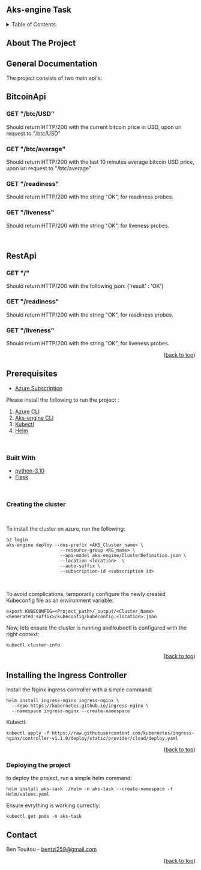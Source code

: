## Aks-engine Task
<!-- TABLE OF CONTENTS -->
<details>
  <summary>Table of Contents</summary>
  <ol>
    <li><a href="#about-the-project">About The Project</a></li>
    <li><a href="#general-documentation">General Documentation</a></li>
    <li><a href="#prerequisites">Prerequisites</a></li>
    <li><a href="#built-with">Built With</a></li>
    <li><a href="#creating-the-cluster">Creating the cluster</a></li>
    <li><a href="#contact">Contact</a></li>

  </ol>
</details>

## About The Project

## General Documentation

The project consists of two main api's:

## BitcoinApi

### GET "/btc/USD"

Should return HTTP/200 with the current bitcoin price in USD, upon uri request to "/btc/USD"  

### GET "/btc/average"

Should return HTTP/200 with the last 10 minutes average bitcoin USD price, upon uri request to "/btc/average"  

### GET "/readiness"

Should return HTTP/200 with the string "OK", for readiness probes.

### GET "/liveness"

Should return HTTP/200 with the string "OK", for liveness probes.

<br/>

## RestApi

### GET "/"

Should return HTTP/200 with the following json: {'result' : 'OK'}

### GET "/readiness"

Should return HTTP/200 with the string "OK", for readiness probes.

### GET "/liveness"

Should return HTTP/200 with the string "OK", for liveness probes.

<p align="right">(<a href="#top">back to top</a>)</p>

## Prerequisites

* [Azure Subscription](https://azure.microsoft.com/en-us/)

Please install the following to run the project :

1. [Azure CLI](https://docs.microsoft.com/en-us/cli/azure/install-azure-cli)
2. [Aks-engine CLI](https://github.com/Azure/aks-engine/blob/master/docs/tutorials/quickstart.md#install-the-aks-engine-command-line-tool)
3. [Kubectl](https://kubernetes.io/docs/tasks/tools/)
4. [Helm](https://helm.sh/docs/intro/install/)

<br/>

### Built With

* [python-3.10](https://python.org/)
* [Flask](https://flask.palletsprojects.com/en/2.1.x/quickstart/)

<br/>

### Creating the cluster

<br/>

To install the cluster on azure, run the following:

```console
az login
aks-engine deploy --dns-prefix <AKS_Cluster_name> \
                    --resource-group <RG_name> \
                    --api-model aks-engine/ClusterDefinition.json \
                    --location <location>  \
                    --auto-suffix \ 
                    --subscription-id <subscription id>
```

<br/>

To avoid complications, temporarily configure the newly created Kubeconfig file as an environment variable:

```console
export KUBECONFIG=<Project_path>/_output/<Cluster_Name><Generated_suffix>/kubeconfig/kubeconfig.<location>.json
```

Now, lets ensure the cluster is running and kubectl is configured with the right context:

```console
kubectl cluster-info
```

<p align="right">(<a href="#top">back to top</a>)</p>

## Installing the Ingress Controller

Install the Nginx ingress controller with a simple command:

```console
helm install ingress-nginx ingress-nginx \
  --repo https://kubernetes.github.io/ingress-nginx \
  --namespace ingress-nginx --create-namespace
```

Kubectl:

```console
kubectl apply -f https://raw.githubusercontent.com/kubernetes/ingress-nginx/controller-v1.1.0/deploy/static/provider/cloud/deploy.yaml
```

<p align="right">(<a href="#top">back to top</a>)</p>

### Deploying the project

to deploy the project, run a simple helm command:

```console
helm install aks-task ./Helm -n aks-task --create-namespace -f Helm/values.yaml 
```

Ensure evrything is working currectly:

```console
kubectl get pods -n aks-task
```

## Contact

Ben Touitou - bentzi259@gmail.com

<p align="right">(<a href="#top">back to top</a>)</p>
